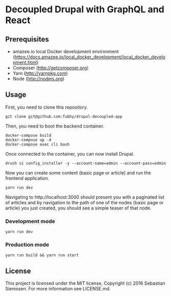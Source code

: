 # Decoupled Drupal with GraphQL and React

## Prerequisites

- amazee.io local Docker development environment (https://docs.amazee.io/local_docker_development/local_docker_development.html)
- Composer (http://getcomposer.org)
- Yarn (http://yarnpkg.com)
- Node (http://nodejs.org)

## Usage

First, you need to clone this repository.

```
git clone git@github.com:fubhy/drupal-decoupled-app
```

Then, you need to boot the backend container.

```
docker-compose build
docker-compose up -d
docker-compose exec cli bash
```

Once connected to the container, you can now install Drupal.

```
drush si config_installer -y --account-name=admin --account-pass=admin
```

Now you can create some content (basic page or article) and run the frontend application.

```
yarn run dev
```

Navigating to http://localhost:3000 should present you with a paginated list of articles
and by navigation to the path of one of the nodes (basic page or article) you just
created, you should see a simple teaser of that node.


### Development mode

```
yarn run dev
```

### Production mode

```
yarn run build && yarn run start
```

## License

This project is licensed under the MIT license, Copyright (c) 2016 Sebastian Siemssen. For more information see LICENSE.md.
